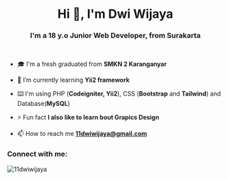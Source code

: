 <h1 align="center">Hi 👋, I'm Dwi Wijaya</h1>
<h3 align="center">I'm a 18 y.o Junior Web Developer, from Surakarta</h3>

<br>

- 🎓 I'm a fresh graduated from **SMKN 2 Karanganyar**

- 🌱 I’m currently learning **Yii2 framework**

- ⌨️ I'm using PHP (**Codeigniter, Yii2**), CSS (**Bootstrap** and **Tailwind**) and Database(**MySQL**)

- ⚡ Fun fact **I also like to learn bout Grapics Design**

- 📫 How to reach me **11dwiwijaya@gmail.com**


<h3 align="left">Connect with me:</h3>
<p align="left">
</p>

<p><img align="center" src="https://github-readme-stats.vercel.app/api/top-langs?username=11dwiwijaya&show_icons=true&locale=en&layout=compact" alt="11dwiwijaya" /></p>
